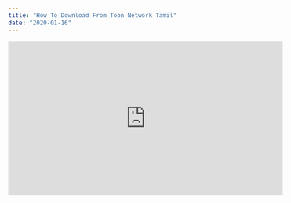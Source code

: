 ```yaml
---
title: "How To Download From Toon Network Tamil"
date: "2020-01-16"
---
```


<iframe allow="accelerometer; autoplay; encrypted-media; gyroscope; picture-in-picture" allowfullscreen frameborder="0" height="315" src="https://www.youtube.com/embed/qvA4h-89XHs" width="560"></iframe>
